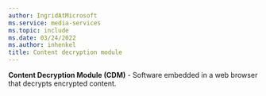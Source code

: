 ```yaml
---
author: IngridAtMicrosoft
ms.service: media-services
ms.topic: include
ms.date: 03/24/2022
ms.author: inhenkel
title: Content decryption module
---
```


**Content Decryption Module (CDM)** - Software embedded in a web browser that decrypts encrypted content.
